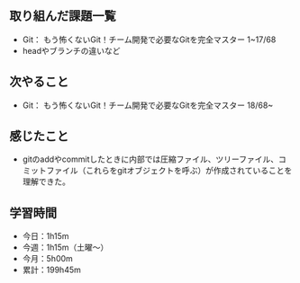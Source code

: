  ## 取り組んだ課題一覧
- Git： もう怖くないGit！チーム開発で必要なGitを完全マスター 1~17/68
- headやブランチの違いなど
## 次やること
- Git： もう怖くないGit！チーム開発で必要なGitを完全マスター 18/68~
## 感じたこと
- gitのaddやcommitしたときに内部では圧縮ファイル、ツリーファイル、コミットファイル（これらをgitオブジェクトを呼ぶ）が作成されていることを理解できた。
## 学習時間
- 今日：1h15m
- 今週：1h15m（土曜〜）
- 今月：5h00m
- 累計：199h45m